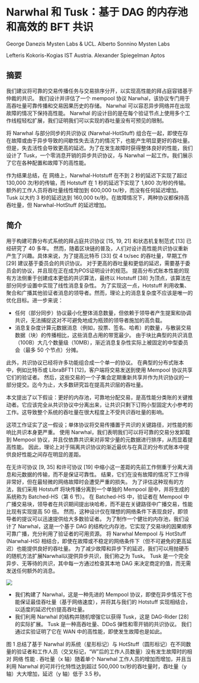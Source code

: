 # Narwhal 和 Tusk：基于 DAG 的内存池和高效的 BFT 共识

George Danezis Mysten Labs & UCL.  Alberto Sonnino Mysten Labs

Lefteris Kokoris-Kogias IST Austria. Alexander Spiegelman Aptos

## 摘要

我们建议将可靠的交易传播任务与交易排序分开，以实现高性能的拜占庭容错基于仲裁的共识。
我们设计并评估了一个 mempool 协议 Narwhal，该协议专门用于高吞吐量可靠传播和交易因果历史的存储。 
Narwhal 可以容忍异步网络并在出现故障的情况下保持高性能。 Narwhal 的设计目的是在每个验证节点上使用多个工作线程轻松扩展，我们证明我们可以实现的吞吐量没有可预见的限制。

将 Narwhal 与部分同步的共识协议 (Narwhal-HotStuff) 组合在一起，即使在存在故障或由于异步导致的间歇性失去活力的情况下，也能产生明显更好的吞吐量。
但是，失去活性会导致更高的延迟。为了在发生故障时获得整体良好的性能，我们设计了 Tusk，一个零消息开销的异步共识协议，与 Narwhal 一起工作。我们展示了它在各种配置和故障下的高性能。

作为结果总结，在 网络上，Narwhal-Hotstuff 在不到 2 秒的延迟下实现了超过 130,000 次/秒的传输，而 Hotstuff 在 1 秒的延迟下实现了 1,800 次/秒的传输。
额外的工作人员将吞吐量线性增加到 600,000 tx/秒，而没有任何延迟增加。
Tusk 以大约 3 秒的延迟达到 160,000 tx/秒。在故障情况下，两种协议都保持高吞吐量，但 Narwhal-HotStuff 的延迟增加。

## 简介

用于构建可靠分布式系统的拜占庭共识协议 [15, 19, 21] 和状态机复制范式 [13] 已经研究了 40 多年。
然而，随着区块链的普及，人们对设计高性能共识协议重新产生了兴趣。具体来说，为了提高比特币 [33] 仅 4 tx/sec 的吞吐量，早期工作 [29] 建议基于委员会的共识协议。
对于更高的吞吐量和更低的延迟，需要基于委员会的协议，并且现在正在成为POS证明设计的规范。
提高分布式账本性能的现有方法侧重于创建成本更低的共识算法，最终以 Hotstuff [38] 为顶点，该算法在部分同步设置中实现了线性消息复杂性。
为了实现这一点，Hotstuff 利用收集、聚合和广播其他验证者消息的领导者。然而，理论上的消息复杂度不应该是唯一的优化目标。进一步来说：
- 任何（部分同步）协议最小化整体消息数量，但依赖于领导者产生提案和协调共识，无法捕捉这对不可避免地成为瓶颈的领导者施加的高负载。
- 消息复杂度计算元数据消息（例如，投票、签名、哈希）的数量，与散装交易数据（块）的传播相比，这些消息占用的带宽最少。 由于块比典型的共识消息（100B）大几个数量级（10MB），渐近消息复杂性实际上被固定的中型委员会（最多 50 个节点）分摊。

此外，共识协议已经将许多功能组合成一个单一的协议。
在典型的分布式账本中，例如比特币或 LibraBFT1 [12]，客户端将交易发送到使用 Mempool 协议共享它们的验证者。
然后，这些交易的一个子集会定期重新共享并作为共识协议的一部分提交。迄今为止，大多数研究旨在提高共识层的吞吐量。

本文提出了以下假设：更好的内存池，可靠地分配交易，是高性能分类账的关键推动者。它应该完全从共识协议中分离出来，让共识只剩下订购小型固定大小参考的工作。这导致整个系统的吞吐量在很大程度上不受共识吞吐量的影响。

这项工作证实了这一假设；单体协议将交易传播置于共识的关键路径，对性能的影响比共识本身更严重。
使用 Narwhal，我们表明我们可以将可靠的交易分发卸载到 Mempool 协议，并且仅依靠共识来对非常少量的元数据进行排序，从而显着提高性能。
因此，理论上对于隔离共识协议的渐近最优与在真正的分布式账本中提供良好性能之间存在明显的差距。

在无许可协议 [9, 35] 和许可协议 [19] 中缩小这一差距的先前工作侧重于分离大消息和元数据的传输，而不是保证可靠性。
结果，它们在没有故障的情况下工作得非常好，但在最轻微的网络故障时会遭受严重的损失。
为了评估这种现有的方法，我们采用 Hotstuff 将块传播分离到一个单独的 Mempool 层中，并将生成的系统称为 Batched-HS（第 6 节）。
在 Batched-HS 中，验证者在 Mempool 中广播交易块，领导者在共识期间提出块哈希，而不是在关键路径中广播交易，性能比现有实现提高 50 倍。
然而，这种设计仅在理想的网络条件下表现良好，即领导者的提议可以迅速提供给大多数验证者。
为了制作一个健壮的内存池，我们设计了 Narwhal，这是一个基于 DAG 的结构化内存池，它实现了交易块的因果顺序可靠广播，充分利用了验证者的可用资源。
将 Narwhal Mempool 与 HotStuff (Narwhal-HS) 相结合，即使在故障或不稳定的网络条件下（但不可避免的更高延迟）也能提供良好的吞吐量。
为了减少故障和异步下的延迟，我们可以用抛硬币的随机方法扩展Narwhal以提供异步共识，我们称之为 Tusk。
Tusk 是一个完全异步、无等待的共识，其中每一方通过检查其本地 DAG 来决定商定的值，而无需发送任何额外的消息。

![](https://github.com/coming-chat/Move-white-paper/blob/main/tusk_figure1.jpeg)
- 我们构建了 Narwhal，这是一种先进的 Mempool 协议，即使在异步情况下也能保证最佳吞吐量（基于网络速度），并将其与我们的 Hotstuff 实现相结合，以适度的延迟代价提高吞吐量。
- 我们利用 Narwhal 的结构并随机增强它以获得 Tusk，这是 DAG-Rider [28] 的实际扩展。 Tusk 是一种高吞吐量、DDoS 弹性和零开销的共识协议。 我们通过实验证明了它在 WAN 中的高性能，即使发生故障也是如此。

图 1 总结了基于 Narwhal 的系统（星形标记）与 HotStuff（圆形标记）在不同数量的验证者和工作人员（交叉标记，“W”后的工作人员数量）没有发生故障时的相对 网络 性能 . 吞吐量（x 轴）随着单个 Narwhal 工作人员的增加而增加，并且当利用 Narwhal 的可并行化特性达到超过 500,000 tx/秒的吞吐量时，吞吐量（y 轴）大大增加，延迟（y 轴）低于 3.5 秒。
